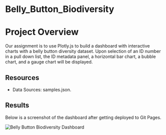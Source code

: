# Belly_Button_Biodiversity
# Project Overview
Our assignment is to use Plotly.js to build a dashboard with interactive charts with a belly button diversity dataset. Upon selection of an ID number in a pull down list, the ID metadata panel, a horizontal bar chart, a bubble chart, and a gauge chart will be displayed.

## Resources
- Data Sources: samples.json.

## Results
Below is a screenshot of the dashboard after getting deployed to Git Pages.

![Belly Button Biodiversity Dashboard](https://github.com/nhipqnguyen/Belly_Button_Biodiveristy/blob/main/images/dashbpard.png)
